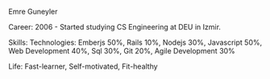 Emre Guneyler

Career:
2006 - Started studying CS Engineering at DEU in Izmir.

Skills:
 Technologies:
  Emberjs 50%, Rails 10%, Nodejs 30%, Javascript 50%, Web Development 40%, Sql 30%, Git 20%, Agile Development 30%

 Life:
  Fast-learner, Self-motivated, Fit-healthy
